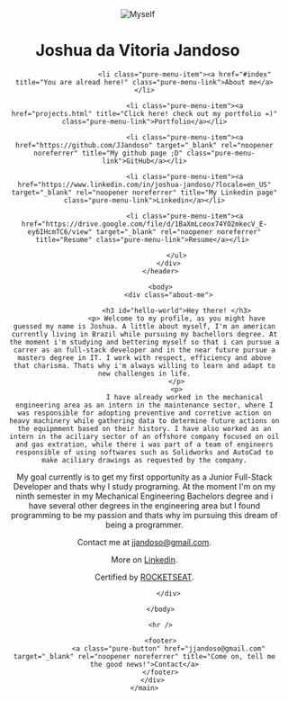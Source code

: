 <html lang="en">

<head>
    <meta charset="UTF-8">
    <meta http-equiv="X-UA-Compatible" content="IE=edge">
    <meta name="viewport" content="width=device-width, initial-scale=1.0">
    <meta name="Diogo Sperandio" content="My personal web page. Simple as it should be - Diogo Antonio Sperandio Xavier - Brazilian and Italian (BR-IT) Developer, technician in electrical engineering, mechanical engineer and moving towards a master's degree. ">
    <meta name="Diogo Xavier" content="My personal web page. Simple as it should be - Diogo Antonio Sperandio Xavier - Brazilian and Italian (BR-IT) Developer, technician in electrical engineering, mechanical engineer and moving towards a master's degree.">
    <link rel="stylesheet" href="https://unpkg.com/purecss@1.0.1/build/pure-min.css" integrity="sha384-oAOxQR6DkCoMliIh8yFnu25d7Eq/PHS21PClpwjOTeU2jRSq11vu66rf90/cZr47" crossorigin="anonymous">
    <link href="https://fonts.googleapis.com/css?family=Lato&display=swap" rel="stylesheet">
    <link rel="stylesheet" href="css/style.css">
    <title>Diogo Sperandio</title>
</head>


<body class="container">
    <main class="page-content" aria-label="Content">
        <div class="wrapper">
            <header>
                <label for="Joshua da Vitoria Jandoso">
                    <img class="myself" src="https://i.imgur.com/9MnE1NJm.jpg" alt="Myself">
                </label>
                <h1 id="profile-name">Joshua da Vitoria Jandoso</h1>
                <div class="pure-menu pure-menu-horizontal pure-menu-scrollable">
                    <ul class="pure-menu-list">

                        <li class="pure-menu-item"><a href="#index" title="You are alread here!" class="pure-menu-link">About me</a></li>

                        <li class="pure-menu-item"><a href="projects.html" title="Click here! check out my portfolio =)" class="pure-menu-link">Portfolio</a></li>

                        <li class="pure-menu-item"><a href="https://github.com/JJandoso" target="_blank" rel="noopener noreferrer" title="My github page ;D" class="pure-menu-link">GitHub</a></li>

                        <li class="pure-menu-item"><a href="https://www.linkedin.com/in/joshua-jandoso/?locale=en_US" target="_blank" rel="noopener noreferrer" title="My Linkedin page" class="pure-menu-link">Linkedin</a></li>
                        
                        <li class="pure-menu-item"><a href="https://drive.google.com/file/d/1BaXmLceox74YO2mkecV_E-ey6IHcmTC6/view" target="_blank" rel="noopener noreferrer" title="Resume" class="pure-menu-link">Resume</a></li> 

                    </ul>
                </div>
            </header>

            <body>
                <div class="about-me">

                    <h3 id="hello-world">Hey there! </h3>
                    <p> Welcome to my profile, as you might have guessed my name is Joshua. A little about myself, I'm an american currently living in Brazil while pursuing my bachellors degree. At the moment i'm studying and bettering myself so that i can pursue a carrer as an full-stack developer and in the near future pursue a masters degree in IT. I work with respect, efficiency and above that charisma. Thats why i'm always willing to learn and adapt to new challenges in life.
                    </p>
                    <p>
                        I have already worked in the mechanical engineering area as an intern in the maintenance sector, where I was responsible for adopting preventive and corretive action on heavy machinery while gathering data to determine future actions on the equipmment based on their history. I have also worked as an intern in the aciliary sector of an offshore company focused on oil and gas extration, while there i was part of a team of engineers responsible of using softwares such as Solidworks and AutoCad to make aciliary drawings as requested by the company.
My goal currently is to get my first opportunity as a Junior Full-Stack Developer and thats why I study programing. At the moment I'm on my ninth semester in my Mechanical Engineering Bachelors degree and i have several other degrees in the engineering area but I found programming to be my passion and thats why im pursuing this dream of being a programmer.
                    </p>
                    <p class="contat-me">Contact me at <a href="mailto:jjandoso@gmail.com" target="_blank" rel="noopener noreferrer" title="Come on, tell me the good news!">jjandoso@gmail.com</a>.</p>
                    <p class="contat-me">More on <a href="https://www.linkedin.com/in/joshua-jandoso/?locale=en_US" target="_blank" rel="noopener noreferrer" title="My Linkedin page">Linkedin</a>.</p>
                    <p class="contat-me">Certified by <a href="LINK ROCKET" target="_blank" rel="noopener noreferrer" title="ROCKET studies">ROCKETSEAT</a>.</p>
                    
                </div>

            </body>

            <hr />

            <footer>
                <a class="pure-button" href="jjandoso@gmail.com" target="_blank" rel="noopener noreferrer" title="Come on, tell me the good news!">Contact</a>
            </footer>
        </div>
    </main>
</body>

</html>
